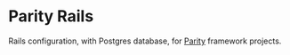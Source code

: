 # Parity Rails

Rails configuration, with Postgres database, for [Parity](https://github.com/mefellows/parity) framework projects.
